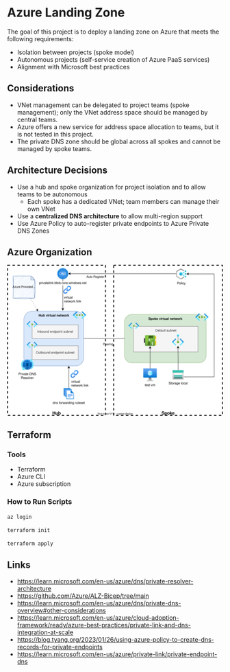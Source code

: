 # Azure Landing Zone

The goal of this project is to deploy a landing zone on Azure that meets the following requirements:
- Isolation between projects (spoke model)
- Autonomous projects (self-service creation of Azure PaaS services)
- Alignment with Microsoft best practices

## Considerations

- VNet management can be delegated to project teams (spoke management); only the VNet address space should be managed by central teams.
- Azure offers a new service for address space allocation to teams, but it is not tested in this project.
- The private DNS zone should be global across all spokes and cannot be managed by spoke teams.

## Architecture Decisions
- Use a hub and spoke organization for project isolation and to allow teams to be autonomous
  - Each spoke has a dedicated VNet; team members can manage their own VNet
- Use a **centralized DNS architecture** to allow multi-region support
- Use Azure Policy to auto-register private endpoints to Azure Private DNS Zones

## Azure Organization

![hub spoke](./doc/hub-spoke.svg "Hub and Spoke")

## Terraform

### Tools
- Terraform
- Azure CLI
- Azure subscription

### How to Run Scripts

```sh
az login
```

```sh
terraform init
```

```sh
terraform apply
```

## Links
- https://learn.microsoft.com/en-us/azure/dns/private-resolver-architecture
- https://github.com/Azure/ALZ-Bicep/tree/main
- https://learn.microsoft.com/en-us/azure/dns/private-dns-overview#other-considerations
- https://learn.microsoft.com/en-us/azure/cloud-adoption-framework/ready/azure-best-practices/private-link-and-dns-integration-at-scale
- https://blog.tyang.org/2023/01/26/using-azure-policy-to-create-dns-records-for-private-endpoints
- https://learn.microsoft.com/en-us/azure/private-link/private-endpoint-dns

